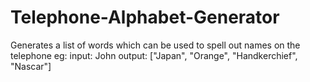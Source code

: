 # Telephone-Alphabet-Generator
Generates a list of words which can be used to spell out names on the telephone
eg: 
input: John
output: ["Japan", "Orange", "Handkerchief", "Nascar"]
